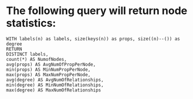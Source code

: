 # The following query will return node statistics:
```MATCH (n) WHERE rand() <= 0.1
WITH labels(n) as labels, size(keys(n)) as props, size((n)--()) as degree
RETURN
DISTINCT labels,
count(*) AS NumofNodes,
avg(props) AS AvgNumOfPropPerNode,
min(props) AS MinNumPropPerNode,
max(props) AS MaxNumPropPerNode,
avg(degree) AS AvgNumOfRelationships,
min(degree) AS MinNumOfRelationships,
max(degree) AS MaxNumOfRelationships
```
